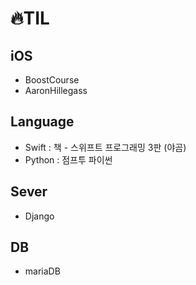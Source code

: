 # 🔥TIL
## iOS
- BoostCourse
- AaronHillegass



## Language

- Swift : 책 - 스위프트 프로그래밍 3판 (야곰)
- Python : 점프투 파이썬



## Sever

- Django



## DB

- mariaDB